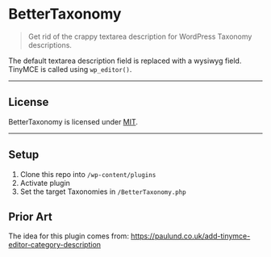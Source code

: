 # BetterTaxonomy

> Get rid of the crappy textarea description for WordPress Taxonomy descriptions.

The default textarea description field is replaced with a wysiwyg field. TinyMCE is called using `wp_editor()`.

---

## License

BetterTaxonomy is licensed under [MIT](http://opensource.org/licenses/MIT).

---

## Setup

1. Clone this repo into `/wp-content/plugins`
2. Activate plugin
3. Set the target Taxonomies in `/BetterTaxonomy.php`

## Prior Art
The idea for this plugin comes from:
https://paulund.co.uk/add-tinymce-editor-category-description
